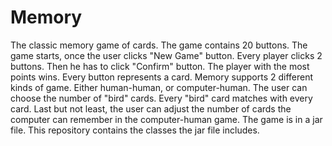 # Memory
The classic memory game of cards. The game contains 20 buttons. The game starts, once the user clicks "New Game" button. Every player clicks 2 buttons. Then he has to click "Confirm" button. The player with the most points wins. Every button represents a card. Memory supports 2 different kinds of game. Either human-human, or computer-human. The user can choose the number of "bird" cards. Every "bird" card matches with every card. Last but not least, the user can adjust the number of cards the computer can remember in the computer-human game. The game is in a jar file. This repository contains the classes the jar file includes.
